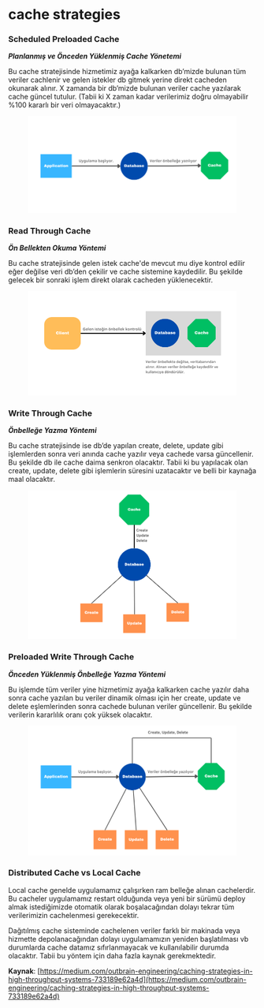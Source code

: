 # cache strategies

### Scheduled Preloaded Cache

_**Planlanmış ve Önceden Yüklenmiş Cache Yönetemi**_

Bu cache stratejisinde hizmetimiz ayağa kalkarken db’mizde bulunan tüm veriler cachlenir ve gelen istekler db gitmek yerine direkt cacheden okunarak alınır. X zamanda bir db’mizde bulunan veriler cache yazılarak cache güncel tutulur. (Tabii ki X zaman kadar verilerimiz doğru olmayabilir %100 kararlı bir veri olmayacaktır.)

<figure><img src="../.gitbook/assets/spc.png" alt=""><figcaption></figcaption></figure>

### Read Through Cache

_**Ön Bellekten Okuma Yöntemi**_

Bu cache stratejisinde gelen istek cache'de mevcut mu diye kontrol edilir eğer değilse veri db’den çekilir ve cache sistemine kaydedilir. Bu şekilde gelecek bir sonraki işlem direkt olarak cacheden yüklenecektir.

<figure><img src="../.gitbook/assets/rtc.png" alt=""><figcaption></figcaption></figure>

### Write Through Cache

_**Önbelleğe Yazma Yöntemi**_

Bu cache stratejisinde ise db’de yapılan create, delete, update gibi işlemlerden sonra veri anında cache yazılır veya cachede varsa güncellenir. Bu şekilde db ile cache daima senkron olacaktır. Tabii ki bu yapılacak olan create, update, delete gibi işlemlerin süresini uzatacaktır ve belli bir kaynağa maal olacaktır.

<figure><img src="../.gitbook/assets/wtc.png" alt=""><figcaption></figcaption></figure>

### Preloaded Write Through Cache

_**Önceden Yüklenmiş Önbelleğe Yazma Yöntemi**_

Bu işlemde tüm veriler yine hizmetimiz ayağa kalkarken cache yazılır daha sonra cache yazılan bu veriler dinamik olması için her create, update ve delete eşlemlerinden sonra cachede bulunan  veriler güncellenir. Bu şekilde verilerin kararlılık oranı çok yüksek olacaktır.

<figure><img src="../.gitbook/assets/pwtc.png" alt=""><figcaption></figcaption></figure>

### Distributed Cache vs Local Cache

Local cache genelde uygulamamız çalışırken ram belleğe alınan cachelerdir. Bu cacheler uygulamamız restart olduğunda veya yeni bir sürümü deploy almak istediğimizde otomatik olarak boşalacağından dolayı tekrar tüm verilerimizin cachelenmesi gerekecektir.

Dağıtılmış cache sisteminde cachelenen veriler farklı bir makinada veya hizmette depolanacağından dolayı uygulamamızın yeniden başlatılması vb durumlarda cache datamız sıfırlanmayacak ve kullanılabilir durumda olacaktır. Tabii bu yöntem için daha fazla kaynak gerekmektedir.



**Kaynak**: [https://medium.com/outbrain-engineering/caching-strategies-in-high-throughput-systems-733189e62a4d](https://medium.com/outbrain-engineering/caching-strategies-in-high-throughput-systems-733189e62a4d)
